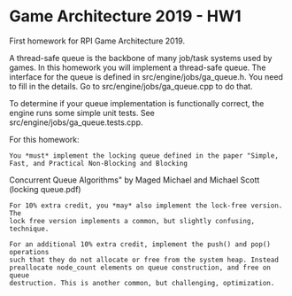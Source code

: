 # Game Architecture 2019 - HW1
First homework for RPI Game Architecture 2019.

A thread-safe queue is the backbone of many job/task systems used by games.
In this homework you will implement a thread-safe queue. The interface for
the queue is defined in src/engine/jobs/ga_queue.h. You need to fill in the
details. Go to src/engine/jobs/ga_queue.cpp to do that.

To determine if your queue implementation is functionally correct, the engine
runs some simple unit tests. See src/engine/jobs/ga_queue.tests.cpp.

For this homework:

	You *must* implement the locking queue defined in the paper "Simple, Fast, and Practical Non-Blocking and Blocking
Concurrent Queue Algorithms" by Maged Michael and Michael Scott (locking queue.pdf)
	
	For 10% extra credit, you *may* also implement the lock-free version. The
	lock free version implements a common, but slightly confusing, technique.
	
	For an additional 10% extra credit, implement the push() and pop() operations
	such that they do not allocate or free from the system heap. Instead
	preallocate node_count elements on queue construction, and free on queue
	destruction. This is another common, but challenging, optimization.
